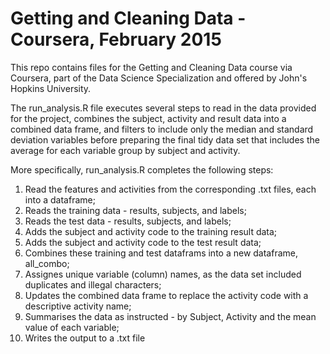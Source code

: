 # Getting and Cleaning Data - Coursera, February 2015
This repo contains files for the Getting and Cleaning Data course via Coursera, part of the Data Science Specialization and offered by John's Hopkins University.

The run_analysis.R file executes several steps to read in the data provided for the project, combines the subject, activity and result data into a combined data frame, and filters to include only the median and standard deviation variables before preparing the final tidy data set that includes the average for each variable group by subject and activity.

More specifically, run_analysis.R completes the following steps: <ol>
<li>Read the features and activities from the corresponding .txt files, each into a dataframe;</li>
<li>Reads the training data - results, subjects, and labels;</li>
<li>Reads the test data - results, subjects, and labels;</li>
<li>Adds the subject and activity code to the training result data;</li>
<li>Adds the subject and activity code to the test result data;</li>
<li>Combines these training and test dataframs into a new dataframe, all_combo;</li>
<li>Assignes unique variable (column) names, as the data set included duplicates and illegal characters;</li>
<li>Updates the combined data frame to replace the activity code with a descriptive activity name;</li>
<li>Summarises the data as instructed - by Subject, Activity and the mean value of each variable;</li>
<li>Writes the output to a .txt file</li>
</ol>  

 